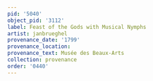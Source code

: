 ```yaml
---
pid: '5040'
object_pid: '3112'
label: Feast of the Gods with Musical Nymphs
artist: janbrueghel
provenance_date: '1799'
provenance_location:
provenance_text: Musée des Beaux-Arts
collection: provenance
order: '0440'
---
```

